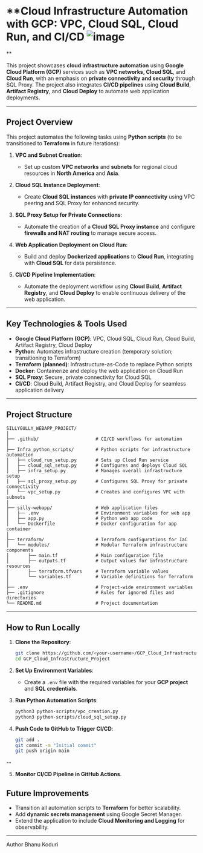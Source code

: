 # **Cloud Infrastructure Automation with GCP: VPC, Cloud SQL, Cloud Run, and CI/CD ![image](https://github.com/user-attachments/assets/ead6d077-a36b-4262-90ed-3a4164bb9d2a)
 **

This project showcases **cloud infrastructure automation** using **Google Cloud Platform (GCP)** services such as **VPC networks, Cloud SQL**, and **Cloud Run**, with an emphasis on **private connectivity and security** through SQL Proxy. The project also integrates **CI/CD pipelines** using **Cloud Build**, **Artifact Registry**, and **Cloud Deploy** to automate web application deployments.

---

## **Project Overview**  
This project automates the following tasks using **Python scripts** (to be transitioned to **Terraform** in future iterations):

1. **VPC and Subnet Creation**:  
   - Set up custom **VPC networks** and **subnets** for regional cloud resources in **North America** and **Asia**.
   
2. **Cloud SQL Instance Deployment**:  
   - Create **Cloud SQL instances** with **private IP connectivity** using VPC peering and SQL Proxy for enhanced security.

3. **SQL Proxy Setup for Private Connections**:  
   - Automate the creation of a **Cloud SQL Proxy instance** and configure **firewalls and NAT routing** to manage secure access.

4. **Web Application Deployment on Cloud Run**:  
   - Build and deploy **Dockerized applications** to **Cloud Run**, integrating with **Cloud SQL** for data persistence.

5. **CI/CD Pipeline Implementation**:  
   - Automate the deployment workflow using **Cloud Build**, **Artifact Registry**, and **Cloud Deploy** to enable continuous delivery of the web application.

---

## **Key Technologies & Tools Used**  
- **Google Cloud Platform (GCP)**: VPC, Cloud SQL, Cloud Run, Cloud Build, Artifact Registry, Cloud Deploy  
- **Python**: Automates infrastructure creation (temporary solution; transitioning to Terraform)  
- **Terraform (planned)**: Infrastructure-as-Code to replace Python scripts  
- **Docker**: Containerize and deploy the web application on Cloud Run  
- **SQL Proxy**: Secure, private connectivity for Cloud SQL  
- **CI/CD**: Cloud Build, Artifact Registry, and Cloud Deploy for seamless application delivery

---

## **Project Structure**  
```
SILLYGULLY_WEBAPP_PROJECT/
│
├── .github/                     # CI/CD workflows for automation
│
├── Infra_python_scripts/        # Python scripts for infrastructure automation
│   ├── cloud_run_setup.py       # Sets up Cloud Run service
│   ├── cloud_sql_setup.py       # Configures and deploys Cloud SQL
│   ├── infra_setup.py           # Manages overall infrastructure setup
│   ├── sql_proxy_setup.py       # Configures SQL Proxy for private connectivity
│   └── vpc_setup.py             # Creates and configures VPC with subnets
│
├── silly-webapp/                # Web application files
│   ├── .env                     # Environment variables for web app
│   ├── app.py                   # Python web app code
│   └── Dockerfile               # Docker configuration for app container
│
├── terraform/                   # Terraform configurations for IaC
│   └── modules/                 # Modular Terraform infrastructure components
│       ├── main.tf              # Main configuration file
│       ├── outputs.tf           # Output values for infrastructure resources
│       ├── terraform.tfvars     # Terraform variable values
│       └── variables.tf         # Variable definitions for Terraform
│
├── .env                         # Project-wide environment variables
├── .gitignore                   # Rules for ignored files and directories
└── README.md                    # Project documentation
```

---

## **How to Run Locally**  
1. **Clone the Repository**:  
   ```bash
   git clone https://github.com/<your-username>/GCP_Cloud_Infrastructure_Project.git
   cd GCP_Cloud_Infrastructure_Project
   ```

2. **Set Up Environment Variables**:  
   - Create a `.env` file with the required variables for your **GCP project** and **SQL credentials**.

3. **Run Python Automation Scripts**:  
   ```bash
   python3 python-scripts/vpc_creation.py
   python3 python-scripts/cloud_sql_setup.py
   ```

4. **Push Code to GitHub to Trigger CI/CD**:  
   ```bash
   git add .
   git commit -m "Initial commit"
   git push origin main
   ```
--

5. **Monitor CI/CD Pipeline in GitHub Actions**.

## **Future Improvements**  
- Transition all automation scripts to **Terraform** for better scalability.  
- Add **dynamic secrets management** using Google Secret Manager.  
- Extend the application to include **Cloud Monitoring and Logging** for observability.  

---


Author
Bhanu Koduri

